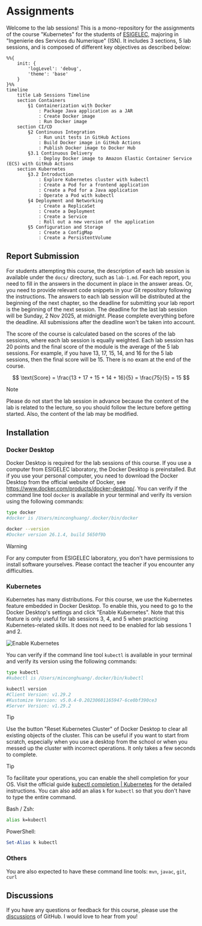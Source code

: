 # Assignments

Welcome to the lab sessions! This is a mono-repository for the assignments of the course "Kubernetes" for the students of [ESIGELEC](https://esigelec.fr), majoring in "Ingenierie des Services du Numerique" (ISN). It includes 3 sections, 5 lab sessions, and is composed of different key objectives as described below:

```mermaid
%%{
    init: {
        'logLevel': 'debug',
        'theme': 'base'
    }
}%%
timeline
    title Lab Sessions Timeline
    section Containers
        §1 Containerization with Docker
            : Package Java application as a JAR
            : Create Docker image
            : Run Docker image
    section CI/CD
        §2 Continuous Integration
            : Run unit tests in GitHub Actions
            : Build Docker image in GitHub Actions
            : Publish Docker image to Docker Hub
        §3.1 Continuous Delivery
            : Deploy Docker image to Amazon Elastic Container Service (ECS) with GitHub Actions
    section Kubernetes
        §3.2 Introduction
            : Explore Kubernetes cluster with kubectl
            : Create a Pod for a frontend application
            : Create a Pod for a Java application
            : Operate a Pod with kubectl
        §4 Deployment and Networking
            : Create a ReplicaSet
            : Create a Deployment
            : Create a Service
            : Roll out a new version of the application
        §5 Configuration and Storage
            : Create a ConfigMap
            : Create a PersistentVolume
```

## Report Submission

For students attempting this course, the description of each lab session is available under the `docs/` directory, such as `lab-1.md`. For each report, you need to fill in the answers in the document in place in the answer areas. Or, you need to provide relevant code snippets in your Git repository following the instructions. The answers to each lab session will be distributed at the beginning of the next chapter, so the deadline for submitting your lab report is the beginning of the next session. The deadline for the last lab session will be Sunday, 2 Nov 2025, at midnight. Please complete everything before the deadline. All submissions after the deadline won't be taken into account.

The score of the course is calculated based on the scores of the lab sessions, where each lab session is equally weighted. Each lab session has 20 points and the final score of the module is the average of the 5 lab sessions. For example, if you have 13, 17, 15, 14, and 16 for the 5 lab sessions, then the final score will be 15. There is no exam at the end of the course.

$$
\text{Score} = \frac{13 + 17 + 15 + 14 + 16}{5} = \frac{75}{5} = 15
$$

> [!NOTE]
>
> Please do not start the lab session in advance because the content of the lab is related to the lecture, so you should follow the lecture before getting started. Also, the content of the lab may be modified.

## Installation

### Docker Desktop

Docker Desktop is required for the lab sessions of this course. If you use a computer from ESIGELEC laboratory, the Docker Desktop is preinstalled. But if you use your personal computer, you need to download the Docker Desktop from the official website of Docker, see <https://www.docker.com/products/docker-desktop/>. You can verify if the command line tool `docker` is available in your terminal and verify its version using the following commands:

```sh
type docker
#docker is /Users/minconghuang/.docker/bin/docker

docker --version
#Docker version 26.1.4, build 5650f9b
```

> [!WARNING]
> For any computer from ESIGELEC laboratory, you don't have permissions to install software yourselves. Please contact the teacher if you encounter any difficulties.

### Kubernetes

Kubernetes has many distributions. For this course, we use the Kubernetes feature embedded in Docker Desktop. To enable this, you need to go to the Docker Desktop's settings and click "Enable Kubernetes". Note that this feature is only useful for lab sessions 3, 4, and 5 when practicing Kubernetes-related skills. It does not need to be enabled for lab sessions 1 and 2.

![Enable Kubernetes](docs/assets/Screenshot-2024-07-03-docker-desktop.png)

You can verify if the command line tool `kubectl` is available in your terminal and verify its version using the following commands:

```sh
type kubectl
#kubectl is /Users/minconghuang/.docker/bin/kubectl

kubectl version
#Client Version: v1.29.2
#Kustomize Version: v5.0.4-0.20230601165947-6ce0bf390ce3
#Server Version: v1.29.2
```

> [!TIP]
> Use the button "Reset Kubernetes Cluster" of Docker Desktop to clear all existing objects of the cluster. This can be useful if you want to start from scratch, especially when you use a desktop from the school or when you messed up the cluster with incorrect operations. It only takes a few seconds to complete.

> [!TIP]
> To facilitate your operations, you can enable the shell completion for your OS. Visit the official guide [kubectl completion | Kubernetes](https://kubernetes.io/docs/reference/kubectl/generated/kubectl_completion/) for the detailed instructions. You can also add an alias `k` for `kubectl` so that you don't have to type the entire command.
>
> Bash / Zsh:
>
> ```sh
> alias k=kubectl
> ```
>
> PowerShell:
>
> ```powershell
> Set-Alias k kubectl
> ```

### Others

You are also expected to have these command line tools: `mvn`, `javac`, `git`, `curl`

## Discussions

If you have any questions or feedback for this course, please use the [discussions](https://github.com/orgs/mincong-classroom/discussions) of GitHub. I would love to hear from you!
